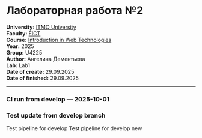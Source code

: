 # Лабораторная работа №2

**University:** [ITMO University](https://itmo.ru/ru/)  
**Faculty:** [FICT](https://fict.itmo.ru)  
**Course:** [Introduction in Web Technologies](https://itmo-ict-faculty.github.io/introduction-in-web-tech/)  
**Year:** 2025  
**Group:** U4225  
**Author:** Ангелина Дементьева  
**Lab:** Lab1  
**Date of create:** 29.09.2025  
**Date of finished:** 29.09.2025  

---


### CI run from develop — 2025-10-01 
### Test update from develop branch
Test pipeline for develop
Test pipeline for develop new
